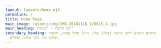 ```yaml
---
layout: layouts/home.njk
permalink: /
title: Home Page
main_image: /assets/img/IMG_20161116_120615_4.jpg
main_heading: יומן הרשת - "טיסות"
secondary_heading: ברוכים הבאים ליומן הרשת (בלוג) שלי. היומן מכיל עצות, תובנות
  ומידע שלי לגבי טיסות וטיולים.
---
```

 